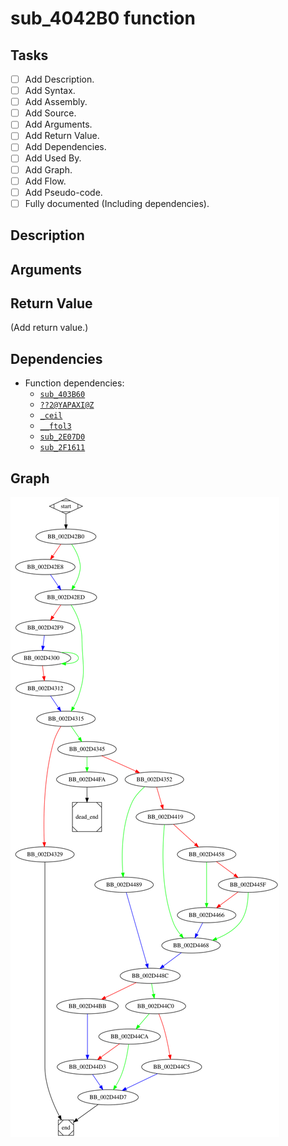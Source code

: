 # sub_4042B0 function

## Tasks

- [ ] Add Description.
- [ ] Add Syntax.
- [ ] Add Assembly.
- [ ] Add Source.
- [ ] Add Arguments.
- [ ] Add Return Value.
- [ ] Add Dependencies.
- [ ] Add Used By.
- [ ] Add Graph.
- [ ] Add Flow.
- [ ] Add Pseudo-code.
- [ ] Fully documented (Including dependencies).

## Description


## Arguments


## Return Value

(Add return value.)

## Dependencies

* Function dependencies:
  * [`sub_403B60`](sub_403B60.md)
  * [`??2@YAPAXI@Z`](%3F%3F2%40YAPAXI%40Z.md)
  * [`_ceil`](_ceil.md)
  * [`__ftol3`](__ftol3.md)
  * [`sub_2E07D0`](sub_2E07D0.md)
  * [`sub_2F1611`](sub_2F1611.md)

## Graph

![sub_4042B0 Graph](../svg/sub_4042B0.svg "sub_4042B0 Graph")

